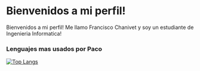 #                  Bienvenidos a mi perfil!

Bienvenidos a mi perfil! Me llamo Francisco Chanivet y soy un estudiante de Ingenieria Informatica!

### Lenguajes mas usados por Paco
[![Top Langs](https://github-readme-stats.vercel.app/api/top-langs/?username=PaCoders&layout=compact&langs_count=8&theme=highcontrast)](https://github.com/anuraghazra/github-readme-stats)
